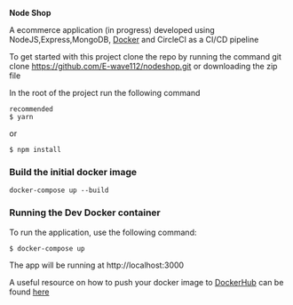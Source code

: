 **Node Shop**

A ecommerce application  (in progress) developed using NodeJS,Express,MongoDB, [Docker](https://docs.docker.com/) and CircleCI as a CI/CD pipeline

To get started with this project clone the repo by running the command git clone https://github.com/E-wave112/nodeshop.git or downloading the zip file

In the root of the project run the following command

```
recommended
$ yarn
```

or
```
$ npm install
```
### Build the initial docker image
```
docker-compose up --build
```
### Running the Dev Docker container

To run the application, use the following command:

```
$ docker-compose up
```
The app will be running at http://localhost:3000

A useful resource on how to push your docker image to [DockerHub](https://hub.docker.com)  can be found [here](https://ropenscilabs.github.io/r-docker-tutorial/04-Dockerhub.html)
